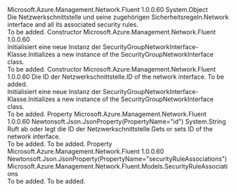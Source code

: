 <Type Name="SecurityGroupNetworkInterface" FullName="Microsoft.Azure.Management.Network.Fluent.Models.SecurityGroupNetworkInterface">
  <TypeSignature Language="C#" Value="public class SecurityGroupNetworkInterface" />
  <TypeSignature Language="ILAsm" Value=".class public auto ansi beforefieldinit SecurityGroupNetworkInterface extends System.Object" />
  <TypeSignature Language="DocId" Value="T:Microsoft.Azure.Management.Network.Fluent.Models.SecurityGroupNetworkInterface" />
  <TypeSignature Language="VB.NET" Value="Public Class SecurityGroupNetworkInterface" />
  <TypeSignature Language="F#" Value="type SecurityGroupNetworkInterface = class" />
  <AssemblyInfo>
    <AssemblyName>Microsoft.Azure.Management.Network.Fluent</AssemblyName>
    <AssemblyVersion>1.0.0.60</AssemblyVersion>
  </AssemblyInfo>
  <Base>
    <BaseTypeName>System.Object</BaseTypeName>
  </Base>
  <Interfaces />
  <Docs>
    <summary>
            <span data-ttu-id="5a4c8-101">Die Netzwerkschnittstelle und seine zugehörigen Sicherheitsregeln.</span><span class="sxs-lookup"><span data-stu-id="5a4c8-101">Network interface and all its associated security rules.</span></span>
            </summary>
    <remarks>To be added.</remarks>
  </Docs>
  <Members>
    <Member MemberName=".ctor">
      <MemberSignature Language="C#" Value="public SecurityGroupNetworkInterface ();" />
      <MemberSignature Language="ILAsm" Value=".method public hidebysig specialname rtspecialname instance void .ctor() cil managed" />
      <MemberSignature Language="DocId" Value="M:Microsoft.Azure.Management.Network.Fluent.Models.SecurityGroupNetworkInterface.#ctor" />
      <MemberSignature Language="VB.NET" Value="Public Sub New ()" />
      <MemberType>Constructor</MemberType>
      <AssemblyInfo>
        <AssemblyName>Microsoft.Azure.Management.Network.Fluent</AssemblyName>
        <AssemblyVersion>1.0.0.60</AssemblyVersion>
      </AssemblyInfo>
      <Parameters />
      <Docs>
        <summary>
            <span data-ttu-id="5a4c8-102">Initialisiert eine neue Instanz der SecurityGroupNetworkInterface-Klasse.</span><span class="sxs-lookup"><span data-stu-id="5a4c8-102">Initializes a new instance of the SecurityGroupNetworkInterface class.</span></span>
            </summary>
        <remarks>To be added.</remarks>
      </Docs>
    </Member>
    <Member MemberName=".ctor">
      <MemberSignature Language="C#" Value="public SecurityGroupNetworkInterface (string id = null, Microsoft.Azure.Management.Network.Fluent.Models.SecurityRuleAssociations securityRuleAssociations = null);" />
      <MemberSignature Language="ILAsm" Value=".method public hidebysig specialname rtspecialname instance void .ctor(string id, class Microsoft.Azure.Management.Network.Fluent.Models.SecurityRuleAssociations securityRuleAssociations) cil managed" />
      <MemberSignature Language="DocId" Value="M:Microsoft.Azure.Management.Network.Fluent.Models.SecurityGroupNetworkInterface.#ctor(System.String,Microsoft.Azure.Management.Network.Fluent.Models.SecurityRuleAssociations)" />
      <MemberSignature Language="F#" Value="new Microsoft.Azure.Management.Network.Fluent.Models.SecurityGroupNetworkInterface : string * Microsoft.Azure.Management.Network.Fluent.Models.SecurityRuleAssociations -&gt; Microsoft.Azure.Management.Network.Fluent.Models.SecurityGroupNetworkInterface" Usage="new Microsoft.Azure.Management.Network.Fluent.Models.SecurityGroupNetworkInterface (id, securityRuleAssociations)" />
      <MemberType>Constructor</MemberType>
      <AssemblyInfo>
        <AssemblyName>Microsoft.Azure.Management.Network.Fluent</AssemblyName>
        <AssemblyVersion>1.0.0.60</AssemblyVersion>
      </AssemblyInfo>
      <Parameters>
        <Parameter Name="id" Type="System.String" />
        <Parameter Name="securityRuleAssociations" Type="Microsoft.Azure.Management.Network.Fluent.Models.SecurityRuleAssociations" />
      </Parameters>
      <Docs>
        <param name="id"><span data-ttu-id="5a4c8-103">Die ID der Netzwerkschnittstelle.</span><span class="sxs-lookup"><span data-stu-id="5a4c8-103">ID of the network interface.</span></span></param>
        <param name="securityRuleAssociations">To be added.</param>
        <summary>
            <span data-ttu-id="5a4c8-104">Initialisiert eine neue Instanz der SecurityGroupNetworkInterface-Klasse.</span><span class="sxs-lookup"><span data-stu-id="5a4c8-104">Initializes a new instance of the SecurityGroupNetworkInterface class.</span></span>
            </summary>
        <remarks>To be added.</remarks>
      </Docs>
    </Member>
    <Member MemberName="Id">
      <MemberSignature Language="C#" Value="public string Id { get; set; }" />
      <MemberSignature Language="ILAsm" Value=".property instance string Id" />
      <MemberSignature Language="DocId" Value="P:Microsoft.Azure.Management.Network.Fluent.Models.SecurityGroupNetworkInterface.Id" />
      <MemberSignature Language="VB.NET" Value="Public Property Id As String" />
      <MemberSignature Language="F#" Value="member this.Id : string with get, set" Usage="Microsoft.Azure.Management.Network.Fluent.Models.SecurityGroupNetworkInterface.Id" />
      <MemberType>Property</MemberType>
      <AssemblyInfo>
        <AssemblyName>Microsoft.Azure.Management.Network.Fluent</AssemblyName>
        <AssemblyVersion>1.0.0.60</AssemblyVersion>
      </AssemblyInfo>
      <Attributes>
        <Attribute>
          <AttributeName>Newtonsoft.Json.JsonProperty(PropertyName="id")</AttributeName>
        </Attribute>
      </Attributes>
      <ReturnValue>
        <ReturnType>System.String</ReturnType>
      </ReturnValue>
      <Docs>
        <summary>
            <span data-ttu-id="5a4c8-105">Ruft ab oder legt die ID der Netzwerkschnittstelle.</span><span class="sxs-lookup"><span data-stu-id="5a4c8-105">Gets or sets ID of the network interface.</span></span>
            </summary>
        <value>To be added.</value>
        <remarks>To be added.</remarks>
      </Docs>
    </Member>
    <Member MemberName="SecurityRuleAssociations">
      <MemberSignature Language="C#" Value="public Microsoft.Azure.Management.Network.Fluent.Models.SecurityRuleAssociations SecurityRuleAssociations { get; set; }" />
      <MemberSignature Language="ILAsm" Value=".property instance class Microsoft.Azure.Management.Network.Fluent.Models.SecurityRuleAssociations SecurityRuleAssociations" />
      <MemberSignature Language="DocId" Value="P:Microsoft.Azure.Management.Network.Fluent.Models.SecurityGroupNetworkInterface.SecurityRuleAssociations" />
      <MemberSignature Language="VB.NET" Value="Public Property SecurityRuleAssociations As SecurityRuleAssociations" />
      <MemberSignature Language="F#" Value="member this.SecurityRuleAssociations : Microsoft.Azure.Management.Network.Fluent.Models.SecurityRuleAssociations with get, set" Usage="Microsoft.Azure.Management.Network.Fluent.Models.SecurityGroupNetworkInterface.SecurityRuleAssociations" />
      <MemberType>Property</MemberType>
      <AssemblyInfo>
        <AssemblyName>Microsoft.Azure.Management.Network.Fluent</AssemblyName>
        <AssemblyVersion>1.0.0.60</AssemblyVersion>
      </AssemblyInfo>
      <Attributes>
        <Attribute>
          <AttributeName>Newtonsoft.Json.JsonProperty(PropertyName="securityRuleAssociations")</AttributeName>
        </Attribute>
      </Attributes>
      <ReturnValue>
        <ReturnType>Microsoft.Azure.Management.Network.Fluent.Models.SecurityRuleAssociations</ReturnType>
      </ReturnValue>
      <Docs>
        <summary />
        <value>To be added.</value>
        <remarks>To be added.</remarks>
      </Docs>
    </Member>
  </Members>
</Type>